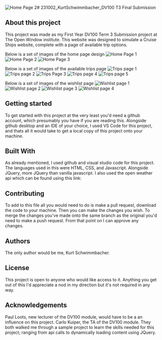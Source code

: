 ![Home Page 2](https://github.com/KurtSchwimmbacher/231002_KurtSchwimmbacher_Project/assets/125290141/5711e348-76fa-4601-bf80-2f2710c69201)# 231002_KurtSchwimmbacher_DV100 T3 Final Submission

## About this project
This project was made as my First Year DV100 Term 3 Submission project at The Open Window institute.
This website was designed to simulate a Cruise Ships website, complete with a page of available trip options.

Below is a set of images of the home page design
![Home Page 1](https://github.com/KurtSchwimmbacher/231002_KurtSchwimmbacher_Project/assets/125290141/5f4468cd-33d4-4a6a-9afd-4f7fbb0c37ed)
![Home Page 2](https://github.com/KurtSchwimmbacher/231002_KurtSchwimmbacher_Project/assets/125290141/0497da6c-0cca-4bf2-b425-d8cdeb707a74)
![Home Page 3](https://github.com/KurtSchwimmbacher/231002_KurtSchwimmbacher_Project/assets/125290141/91fdd669-0b46-4ad2-9a2a-3419a1be50c8)

Below is a set of images of the available trips page
![Trips page 1](https://github.com/KurtSchwimmbacher/231002_KurtSchwimmbacher_Project/assets/125290141/ce667ad2-97da-42e2-aa42-cf84c7b0cd06)
![Trips page 2](https://github.com/KurtSchwimmbacher/231002_KurtSchwimmbacher_Project/assets/125290141/fdc02626-d69b-4752-9568-4682097b7d60)
![Trips Page 3](https://github.com/KurtSchwimmbacher/231002_KurtSchwimmbacher_Project/assets/125290141/6e3e6dba-b03c-4c28-8c0a-5e73eb4a8910)
![Trips page 4](https://github.com/KurtSchwimmbacher/231002_KurtSchwimmbacher_Project/assets/125290141/540599e3-de61-4dcc-baf1-411d5f1b5243)
![Trips page 5](https://github.com/KurtSchwimmbacher/231002_KurtSchwimmbacher_Project/assets/125290141/c6b0d7c1-aae5-4b02-b8a3-42498416c1c1)

Below is a set of images of the wishlist page
![Wishlist page 1](https://github.com/KurtSchwimmbacher/231002_KurtSchwimmbacher_Project/assets/125290141/4130dd32-11c8-4757-b7d8-2105dc671898)
![Wishlist page 2](https://github.com/KurtSchwimmbacher/231002_KurtSchwimmbacher_Project/assets/125290141/c85ccee9-e6b4-45c6-9193-7b6d55b2a7cc)
![Wishlist page 3](https://github.com/KurtSchwimmbacher/231002_KurtSchwimmbacher_Project/assets/125290141/e4204ca6-6c60-4f97-b47f-d97507e58dfe)
![Wishlist page 4](https://github.com/KurtSchwimmbacher/231002_KurtSchwimmbacher_Project/assets/125290141/f47c9a6b-db32-483e-9cda-ae6233890ba1)


## Getting started
To get started with this project at the very least you'd need a github account, which presumably you have if you are reading this. Alongside github desktop and an IDE of your choice, I used VS Code for this project, and thats all it would take to get a local copy of this project onto your machine. 


## Built With
As already mentioned, I used github and visual studio code for this project. The languages used in this were HTML, CSS, and Javascript. Alongside JQuery, more JQuery than vanilla javascript. I also used the open weather api which can be found using this link: 


## Contributing
To add to this file all you would need to do is make a pull request, download the code to your machine. Then you can make the changes you wish. To merge the changes you've made onto the same branch as the original you'd need to make a push request. From that point on I can approve any changes. 


## Authors
The only author would be me, Kurt Schwimmbacher.


## License 
This project is open to anyone who would like access to it. 
Anything you get out of this I'd appreciate a nod in my direction but it's not required in any way. 


## Acknowledgements 
Paul Loots, new lecturer of the DV100 module, would have to be a an influence on this project. Carlo Kuiper, the TA of the DV100 module. They both walked me through a sample project to learn the skills needed for this project; ranging from api calls to dynamically loading content using JQuery. 
